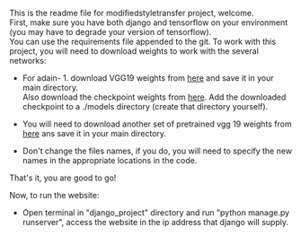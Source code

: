 This is the readme file for modifiedstyletransfer project, welcome.  
First, make sure you have both django and tensorflow on your environment (you may have to degrade your version of tensorflow).  
You can use the requirements file appended to the git.
To work with this project, you will need to download weights to work with the several networks:
* For adain- 1. download VGG19 weights from [here](https://s3-us-west-2.amazonaws.com/wengaoye/vgg19_normalised.npz) and save it in your main directory.   
 Also download the checkpoint weights from [here](https://s3-us-west-2.amazonaws.com/wengaoye/arbitrary_style_model_style-weight-2e0.zip).
 Add the downloaded checkpoint to a ./models directory (create that directory yourself).
 
* You will need to download another set of pretrained vgg 19 weights from [here](https://www.vlfeat.org/matconvnet/models/imagenet-vgg-verydeep-19.mat) ans save it in your main directory.

* Don't change the files names, if you do, you will need to specify the new names in the appropriate locations in the code.

That's it, you are good to go!

Now, to run the website:
* Open terminal in "django_project" directory and run "python manage.py runserver", access the website in the ip address that django will supply.



